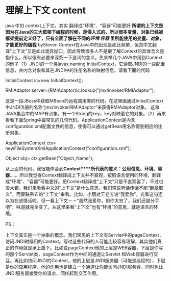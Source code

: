# 理解上下文 content
java 中的 context上下文，其实 翻译成“环境”、“容器”可能更好
**所谓的上下文是因为在Java的三大框架下编程的时候，是侵入式的，所以很多变量、对象已经被框架提前定义好了，只有全面了解在不同的*环境* *容器* 里所能使用的变量、对象，才能更好的编程** bySteven
Context在Java中的出现是如此频繁，但其中文翻译“上下文”又是如此诡异拗口，因此导致很多人不是很了解Context的具体含义是指什么，所以很有必要来深究一下这词的含义。先来举几个JAVA中用到Context的例子（1）JNDI的一个类javax.naming.InitialContext，它读取JNDI的一些配置信息，并内含对象和其在JNDI中的注册名称的映射信息。请看下面的代码

InitialContext ic=new InitialContext();

RMIAdaptor server=(RMIAdaptor)ic.lookup("jmx/invoker/RMIAdaptor");

这是一段JBoss中获取MBean的远程调用类的代码。在这里面通过InitialContext中JNDI注册的名称“jmx/invoker/RMIAdaptor”来获得RMIAdaptor对象。
这和JAVA集合中的MAP有点象，有一个String的key，key对映着它的对象。（2）再来看看下面Spring中最常见的几句代码。ApplicationContext是内含configuration.xml配置文件的信息，使得可以通过getBean用名称得到相应的注册对象。

ApplicationContext ctx= newFileSystemXmlApplicationContext("configuration.xml");

Object obj= ctx.getBean("Object_Name");

从上面的代码，我很能体会到**Context****所代表的意义：公用信息、环境、容器**....。所以我觉得Context翻译成上下文并不直观，按照语言使用的环境，翻译成“环境”、“容器”可能更好。把Context翻译成“上下文”只是不直观罢了，不过也没大错。我们来看看中文的“上下文”是什么意思。我们常说听话传话不能“断章取义”，而要联系它的“上下文”来看。比如，小丽对王老五说“我爱你”，光看这句还以为在说情话呢。但一看上下文－－“虽然我爱你，但你太穷了，我们还是分手吧”，味道就完全变了。从这里来看“上下文”也有“环境”的意思，就是语言的环境。

 PS：

 上下文其实是一个抽象的概念。我们常见的上下文有Servlet中的pageContext，访问JNDI时候用的Context。写过这些代码的人可能比较容易理解，其实他们真正的作用就是承上启下。比如说pageContext他的上层是WEB容器，下层是你写的那个Servlet类，pageContext作为中间的通道让Servlet 和Web容器进行交互。再比如访问JNDI的Context，他的上层是JNDI服务器（可能是远程的），下层是你的应用程序，他的作用也是建立一个通道让你能访问JNDI服务器，同时也让JNDI服务器接受你的请求，同样起到交互作用。